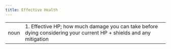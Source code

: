 ```yaml
---
title: Effective Health
---
```

| | |
| --- | --- |
| noun | 1.  	Effective HP; how much damage you can take before dying considering your current HP + shields and any mitigation	|
